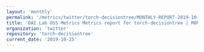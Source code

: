 ```yaml
---
layout: 'monthly'
permalink: '/metrics/twitter/torch-decisiontree/MONTHLY-REPORT-2019-10-25/'
title: 'DAI Lab OSS Metrics Metrics report for torch-decisiontree | MONTHLY-REPORT-2019-10-25'
organization: 'twitter'
repository: 'torch-decisiontree'
current_date: '2019-10-25'
---
```

